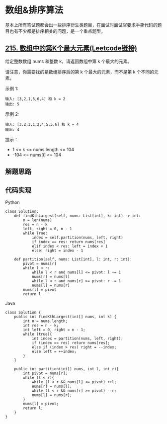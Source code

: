 # 数组&排序算法
基本上所有笔试题都会出一些排序衍生类题目，在面试时面试官要求手撕代码的题目也有不少都是排序相关的问题，是一个重点题型。
## [215. 数组中的第K个最大元素(Leetcode链接)](https://leetcode-cn.com/problems/kth-largest-element-in-an-array/)
给定整数数组 nums 和整数 k，请返回数组中第 k 个最大的元素。

请注意，你需要找的是数组排序后的第 k 个最大的元素，而不是第 k 个不同的元素。

示例 1:
```
输入: [3,2,1,5,6,4] 和 k = 2
输出: 5
```
示例 2:
```
输入: [3,2,3,1,2,4,5,5,6] 和 k = 4
输出: 4
```
提示：
* 1 <= k <= nums.length <= 104
* -104 <= nums[i] <= 104
## 解题思路
## 代码实现
Python
```
class Solution:
    def findKthLargest(self, nums: List[int], k: int) -> int:
        n = len(nums)
        res = n - k
        left, right = 0, n - 1
        while True:
            index = self.partition(nums, left, right)
            if index == res: return nums[res]
            elif index < res: left = index + 1
            else: right = index - 1

    def partition(self, nums: List[int], l: int, r: int):
        pivot = nums[r]
        while l < r: 
            while l < r and nums[l] <= pivot: l += 1
            nums[r] = nums[l]
            while l < r and nums[r] >= pivot: r -= 1
            nums[l] = nums[r]
        nums[l] = pivot
        return l
```
Java
```
class Solution {
    public int findKthLargest(int[] nums, int k) {
        int n = nums.length;
        int res = n - k;
        int left = 0, right = n - 1;
        while (true){
            int index = partition(nums, left, right);
            if (index == res) return nums[res];
            else if (index > res) right = --index;
            else left = ++index;
        }
    }
    
    public int partition(int[] nums, int l, int r){
        int pivot = nums[r];
        while (l < r){
            while (l < r && nums[l] <= pivot) ++l;
            nums[r] = nums[l];
            while (l < r && nums[r] >= pivot) --r;
            nums[l] = nums[r];
        }
        nums[l] = pivot;
        return l;
    }
}
```
